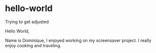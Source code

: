 # hello-world
Trying to get adjusted 

Hello World,

Name is Dominique, I enjoyed working on my screensaver project. 
I really enjoy cooking and traveling. 
